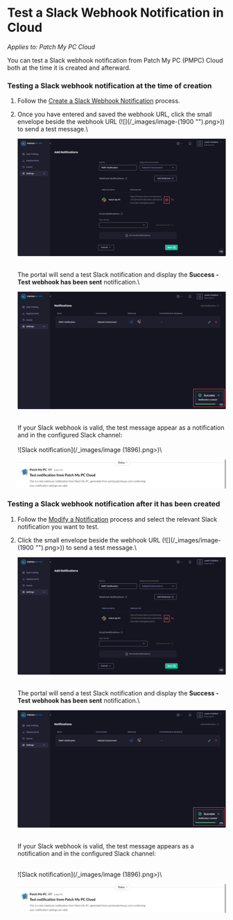 # Test a Slack Webhook Notification in Cloud

_Applies to: Patch My PC Cloud_

You can test a Slack webhook notification from Patch My PC (PMPC) Cloud both at the time it is created and afterward.

### Testing a Slack webhook notification at the time of creation

1. Follow the [Create a Slack Webhook Notification](../create-a-slack-webhook-notification-in-cloud.md) process.
2.  Once you have entered and saved the webhook URL, click the small envelope beside the webhook URL (![](/_images/image-(1900 "").png>)) to send a test message.\


    ![Clicking the small envelope beside the Webhook URL to send a test message.](/_images/image-(1894).png "Clicking the small envelope beside the Webhook URL to send a test message.")

    \
    The portal will send a test Slack notification and display the **Success - Test webhook has been sent** notification.\


    ![&#x22;Success - Test webhook has been sent&#x22; notification](/_images/image-(1895).png "&#x22;Success - Test webhook has been sent&#x22; notification")

    \
    If your Slack webhook is valid, the test message appear as a notification and in the configured Slack channel:\
    \
    ![Slack notification](/_images/image (1896).png>)\


    ![Slack channel notification](/_images/image-(1897).png "Slack channel notification")

### Testing a Slack webhook notification after it has been created

1. Follow the [Modify a Notification](../modify-a-cloud-notification.md) process and select the relevant Slack notification you want to test.
2.  Click the small envelope beside the webhook URL (![](/_images/image-(1900 "").png>)) to send a test message.\


    ![Clicking the small envelope beside the Webhook URL to send a test message.](/_images/image-(1894).png "Clicking the small envelope beside the Webhook URL to send a test message.")

    \
    The portal will send a test Slack notification and display the **Success - Test webhook has been sent** notification.\


    ![&#x22;Success - Test webhook has been sent&#x22; notification](/_images/image-(1895).png "&#x22;Success - Test webhook has been sent&#x22; notification")

    \
    If your Slack webhook is valid, the test message appears as a notification and in the configured Slack channel:

    \
    ![Slack notification](/_images/image (1896).png>)\


    ![Slack channel notification](/_images/image-(1897).png "Slack channel notification")
